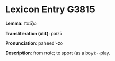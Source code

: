 # Lexicon Entry G3815

**Lemma**: παίζω

**Transliteration (xlit)**: paízō

**Pronunciation**: paheed'-zo

**Description**:
from παῖς; to sport (as a boy):--play.
